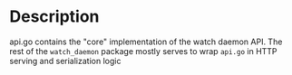# Description

api.go contains the "core" implementation of the watch daemon API. The rest of
the `watch_daemon` package mostly serves to wrap `api.go` in HTTP serving and
serialization logic

